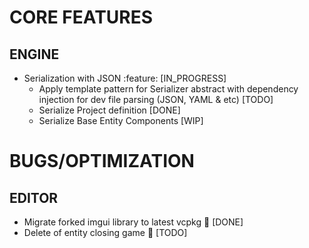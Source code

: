 # CORE FEATURES

## ENGINE

- Serialization with JSON :feature: [IN_PROGRESS]
  - Apply template pattern for Serializer abstract with dependency injection for dev file parsing (JSON, YAML & etc) [TODO]
  - Serialize Project definition [DONE]
  - Serialize Base Entity Components [WIP]

# BUGS/OPTIMIZATION

## EDITOR

- Migrate forked imgui library to latest vcpkg :wrench: [DONE]
- Delete of entity closing game :bug: [TODO]
